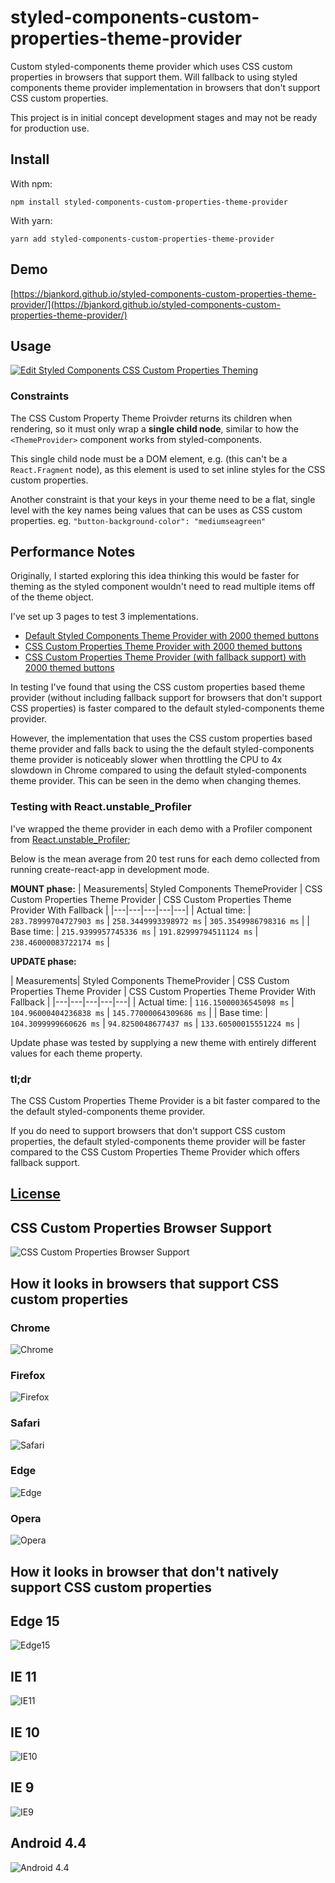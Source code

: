 # styled-components-custom-properties-theme-provider

Custom styled-components theme provider which uses CSS custom properties in browsers that support them. Will fallback to using styled components theme provider implementation in browsers that don't support CSS custom properties.

This project is in initial concept development stages and may not be ready for production use.

## Install

With npm:
```
npm install styled-components-custom-properties-theme-provider
```

With yarn:
```
yarn add styled-components-custom-properties-theme-provider
```

## Demo
[https://bjankord.github.io/styled-components-custom-properties-theme-provider/](https://bjankord.github.io/styled-components-custom-properties-theme-provider/)

## Usage

[![Edit Styled Components CSS Custom Properties Theming](https://codesandbox.io/static/img/play-codesandbox.svg)](https://codesandbox.io/s/n09o56kw8l)

### Constraints
The CSS Custom Property Theme Proivder returns its children when rendering, so it must only wrap a __single child node__, similar to how the `<ThemeProvider>` component works from styled-components.

This single child node must be a DOM element, e.g. (this can't be a `React.Fragment` node), as this element is used to set inline styles for the CSS custom properties.

Another constraint is that your keys in your theme need to be a flat, single level with the key names being values that can be uses as CSS custom properties. eg. `"button-background-color": "mediumseagreen"`

## Performance Notes

Originally, I started exploring this idea thinking this would be faster for theming as the styled component wouldn't need to read multiple items off of the theme object.

I've set up 3 pages to test 3 implementations.

* [Default Styled Components Theme Provider with 2000 themed buttons](https://bjankord.github.io/styled-components-custom-properties-theme-provider/theme-provider-test-page)
* [CSS Custom Properties Theme Provider with 2000 themed buttons](https://bjankord.github.io/styled-components-custom-properties-theme-provider/custom-properties-theme-provider-test-page)
* [CSS Custom Properties Theme Provider (with fallback support) with 2000 themed buttons](https://bjankord.github.io/styled-components-custom-properties-theme-provider/custom-properties-theme-provider-with-fallback-test-page)

In testing I've found that using the CSS custom properties based theme provider (without including fallback support for browsers that don't support CSS properties) is faster compared to the default styled-components theme provider.

However, the implementation that uses the CSS custom properties based theme provider and falls back to using the the default styled-components theme provider is noticeably slower when throttling the CPU to 4x slowdown in Chrome compared to using the default styled-components theme provider. This can be seen in the demo when changing themes.

### Testing with React.unstable_Profiler

I've wrapped the theme provider in each demo with a Profiler component from [React.unstable_Profiler](https://github.com/reactjs/rfcs/pull/51);

Below is the mean average from 20 test runs for each demo collected from running create-react-app in development mode.

**MOUNT phase:**
| Measurements| Styled Components ThemeProvider | CSS Custom Properties Theme Provider | CSS Custom Properties Theme Provider With Fallback |
|---|---|---|---|---|
| Actual time: | `283.78999704727903 ms`  | `258.3449993398972 ms` | `305.3549986798316 ms` |
| Base time: | `215.9399957745336 ms`  | `191.82999794511124 ms` | `238.46000083722174 ms` |

**UPDATE phase:**

| Measurements| Styled Components ThemeProvider | CSS Custom Properties Theme Provider | CSS Custom Properties Theme Provider With Fallback |
|---|---|---|---|---|
| Actual time: | `116.15000036545098 ms`  | `104.96000404236838 ms` | `145.77000064309686 ms`  |
| Base time: | `104.3099999660626 ms`  | `94.8250048677437 ms` | `133.60500015551224 ms` |

Update phase was tested by supplying a new theme with entirely different values for each theme property.

### tl;dr
The CSS Custom Properties Theme Provider is a bit faster compared to the the default styled-components theme provider.

If you do need to support browsers that don't support CSS custom properties, the default styled-components theme provider will be faster compared to the CSS Custom Properties Theme Provider which offers fallback support.

## [License](https://github.com/bjankord/styled-components-custom-properties-theme-provider/blob/master/LICENSE)


## CSS Custom Properties Browser Support

![CSS Custom Properties Browser Support](https://github.com/bjankord/styled-components-custom-properties-theme-provider/blob/master/assets/CSSCustomPropertiesSupport.png?raw=true)

## How it looks in browsers that support CSS custom properties

### Chrome
![Chrome](https://github.com/bjankord/styled-components-custom-properties-theme-provider/blob/master/assets/Chrome71.png?raw=true)

### Firefox
![Firefox](https://github.com/bjankord/styled-components-custom-properties-theme-provider/blob/master/assets/Firefox64.png?raw=true)

### Safari
![Safari](https://github.com/bjankord/styled-components-custom-properties-theme-provider/blob/master/assets/Safari12.png?raw=true)

### Edge
![Edge](https://github.com/bjankord/styled-components-custom-properties-theme-provider/blob/master/assets/Edge18.png?raw=true)

### Opera
![Opera](https://github.com/bjankord/styled-components-custom-properties-theme-provider/blob/master/assets/Opera57.png?raw=true)

## How it looks in browser that don't natively support CSS custom properties

## Edge 15
![Edge15](https://github.com/bjankord/styled-components-custom-properties-theme-provider/blob/master/assets/Edge15.png?raw=true)

## IE 11
![IE11](https://github.com/bjankord/styled-components-custom-properties-theme-provider/blob/master/assets/IE11.png?raw=true)

## IE 10
![IE10](https://github.com/bjankord/styled-components-custom-properties-theme-provider/blob/master/assets/IE10.png?raw=true)

## IE 9
![IE9](https://github.com/bjankord/styled-components-custom-properties-theme-provider/blob/master/assets/IE9.png?raw=true)

## Android 4.4
![Android 4.4](https://github.com/bjankord/styled-components-custom-properties-theme-provider/blob/master/assets/GalaxyS4Android4.4.png?raw=true)